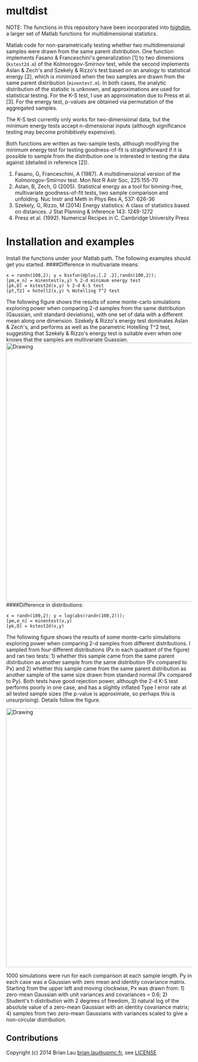multdist
========
NOTE: The functions in this repository have been incorporated into [highdim](https://github.com/brian-lau/highdim), a larger set of Matlab functions for multidimensional statistics.

Matlab code for non-parametrically testing whether two multidimensional samples were drawn from the same parent distribution. One function implements Fasano & Franceschini's generalization [1] to two dimensions (`kstest2d.m`) of the Kolmorogov-Smirnov test, while the second implements Aslan & Zech's and Szekely & Rizzo's test based on an analogy to statistical energy [2], which is minimized when the two samples are drawn from the same parent distribution (`minentest.m`). In both cases, the analytic distribution of the statistic is unknown, and approximations are used for statistical testing. For the K-S test, I use an approximation due to Press et al. [3]. For the energy test, p-values are obtained via permutation of the aggregated samples.

The K-S test currently only works for two-dimensional data, but the minimum energy tests accept n-dimensional inputs (although significance testing may become prohibitively expensive).

Both functions are written as two-sample tests, although modifying the minimum energy test for testing goodness-of-fit is straightforward if it is possible to sample from the distribution one is interested in testing the data against (detailed in reference [2]).

1. Fasano, G, Franceschini, A (1987). A multidimensional version of the Kolmorogov-Smirnov test. Mon Not R Astr Soc, 225:155-70
2. Aslan, B, Zech, G (2005). Statistical energy as a tool for binning-free, multivariate goodness-of-fit tests, two sample comparison and unfolding. Nuc Instr and Meth in Phys Res A, 537: 626-36
3. Szekely, G, Rizzo, M (2014) Energy statistics: A class of statistics based on distances. J Stat Planning & Inference 143: 1249-1272
4. Press et al. (1992).  Numerical Recipes in C. Cambridge University Press

Installation and examples
========

Install the functions under your Matlab path. The following examples should get you started.
####Difference in multivariate means:
```
x = randn(100,2); y = bsxfun(@plus,[.2 .2],randn(100,2));
[pm,e_n] = minentest(x,y) % 2-d minimum energy test
[pk,D] = kstest2d(x,y) % 2-d K-S test
[pt,T2] = hotell2(x,y) % Hotelling T^2 test
```
The following figure shows the results of some monte-carlo simulations exploring power when comparing 2-d samples from the same distribution (Gaussian, unit standard deviations), with one set of data with a different mean along one dimension. Szekely & Rizzo's energy test dominates Aslan & Zech's, and performs as well as the parametric Hotelling T^2 test, suggesting that Szekely & Rizzo's energy test is suitable even when one knows that the samples are multivariate Guassian.
<img src="http://www.subcortex.net/research/code/testing-for-differences-in-multidimensional-distributions/statistical-power-comparisons-energy.png" alt="Drawing" style="width: 700px;" />
####Difference in distributions:
```
x = randn(100,2); y = log(abs(randn(100,2)));
[pm,e_n] = minentest(x,y)
[pk,D] = kstest2d(x,y)
```
The following figure shows the results of some monte-carlo simulations exploring power when comparing 2-d samples from different distributions. I sampled from four different distributions (Px in each quadrant of the figure) and ran two tests: 1) whether this sample came from the same parent distribution as another sample from the same distribution (Px compared to Px) and 2) whether this sample came from the same parent distribution as another sample of the same size drawn from standard normal (Px compared to Py). Both tests have good rejection power, although the 2-d K-S test performs poorly in one case, and has a slightly inflated Type I error rate at all tested sample sizes (the p-value is approximate, so perhaps this is unsurprising). Details follow the figure.

<img src="http://www.subcortex.net/research/code/testing-for-differences-in-multidimensional-distributions/statistical-power-comparison-ks-test.png" alt="Drawing" style="width: 700px;" />

1000 simulations were run for each comparison at each sample length. Py in each case was a Gaussian with zero mean and identity covariance matrix. Starting from the upper left and moving clockwise, Px was drawn from: 1) zero-mean Gaussian with unit variances and covariances = 0.6; 2) Student's t-distribution with 2 degrees of freedom, 3) natural log of the absolute value of a zero-mean Gaussian with an identity covariance matrix; 4) samples from two zero-mean Gaussians with variances scaled to give a non-circular distribution.

## Contributions
Copyright (c) 2014 Brian Lau [brian.lau@upmc.fr](mailto:brian.lau@upmc.fr), see [LICENSE](https://github.com/brian-lau/multdist/blob/master/LICENSE)
